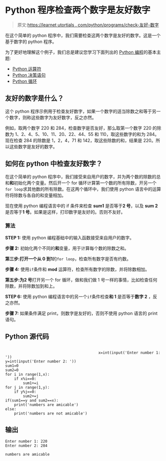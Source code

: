 # Python 程序检查两个数字是友好数字

> 原文:[https://learnet utortials . com/python/programs/check-友好-数字](https://learnetutorials.com/python/programs/check-amicable-numbers)

在这个简单的 python 程序中，我们需要检查这两个数字是友好的数字。这是一个基于数字的 python 程序。

为了更好地理解这个例子，我们总是建议您学习下面列出的 [Python 编程](../ "Python tutorial")的基本主题:

*   [Python 运算符](../../python/python-operators "operators in python")
*   [Python 决策语句](../../python/decision-making-statements "python decision making")
*   [Python 循环](../../python/python-loop-tutorials "Loops in python")

## 友好的数字是什么？

这个 python 程序示例用于检查友好数字，如果一个数字的适当除数之和等于另一个数字，则称这些数字为友好数字，反之亦然。

例如，取两个数字 220 和 284，检查数字是否友好，那么取第一个数字 220 的除数为 1、2、4、5、10、11、20、22、44、55 和 110，取这些数字的和为 284。现在检查 284 的除数是 1，2，4，71 和 142，取这些除数的和，结果是 220。所以这些数字是友好的数字。

## 如何在 python 中检查友好数字？

在这个简单的 python 程序中，我们接受来自用户的数字，并为两个数的除数的总和**和**初始化两个变量。然后开一个 for 循环计算第一个数的所有除数，开另一个`for loop`求其他数的所有除数。在这两个循环中，我们使用 python 语言中的运算符将除数与各自的和变量相加。

现在使用 python 编程语言中的 if 条件来检查 **sum1** 是否等于**2 号**，以及 **sum 2** 是否等于**1 号**。如果是这样，打印数字是友好的。否则不友好。

### 算法

**STEP 1:** 使用 python 编程基础中的输入函数接受来自用户的数字。

**步骤 2:** 初始化两个不同的**和**变量，用于计算每个数的除数之和。

**第三步:**打开一个从 **0** 到**1**的`for loop`，检查所有数字是否有约数。

**步骤 4:** 使用`if`条件和 **mod** 运算符，检查所有数字的除数，并将除数相加。

**第五步:**为**2 号**打开另一个 for 循环，做和我们做 1 号一样的事情，比如检查任何除数，并将除数加到和上。

**STEP 6:** 使用 python 编程语言中的另一个`if`条件检查**和 1** 是否等于**数字 2** ，反之亦然。

**步骤 7:** 如果条件满足 print，则数字是友好的，否则不使用 python 语言的 print 语句。

## Python 源代码

```

                                          x=int(input('Enter number 1: '))
y=int(input('Enter number 2: '))
sum1=0
sum2=0
for i in range(1,x):
    if x%i==0:
        sum1+=i
for j in range(1,y):
    if y%j==0:
        sum2+=j
if(sum1==y and sum2==x):
    print('numbers are amicable')
else:
    print('numbers are not amicable')

```

## 输出

```
Enter number 1: 220
Enter number 2: 284

numbers are amicable
```
